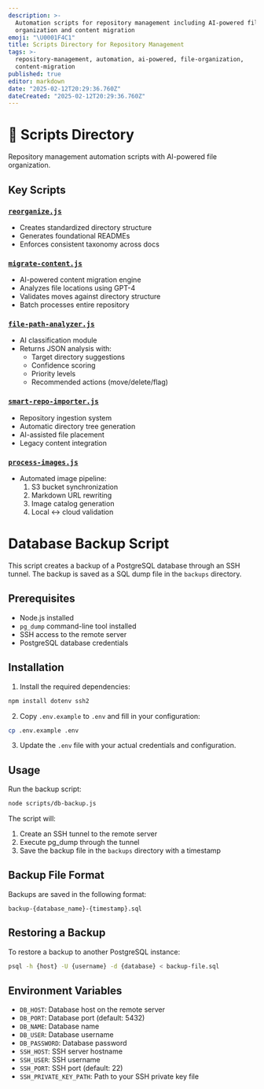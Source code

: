 ```yaml
---
description: >-
  Automation scripts for repository management including AI-powered file
  organization and content migration
emoji: "\U0001F4C1"
title: Scripts Directory for Repository Management
tags: >-
  repository-management, automation, ai-powered, file-organization,
  content-migration
published: true
editor: markdown
date: "2025-02-12T20:29:36.760Z"
dateCreated: "2025-02-12T20:29:36.760Z"
---
```


# 📁 Scripts Directory

Repository management automation scripts with AI-powered file organization.

## Key Scripts

### [`reorganize.js`](reorganize.js)

- Creates standardized directory structure
- Generates foundational READMEs
- Enforces consistent taxonomy across docs

### [`migrate-content.js`](migrate-content.js)

- AI-powered content migration engine
- Analyzes file locations using GPT-4
- Validates moves against directory structure
- Batch processes entire repository

### [`file-path-analyzer.js`](file-path-analyzer.js)

- AI classification module
- Returns JSON analysis with:
  - Target directory suggestions
  - Confidence scoring
  - Priority levels
  - Recommended actions (move/delete/flag)

### [`smart-repo-importer.js`](smart-repo-importer.js)

- Repository ingestion system
- Automatic directory tree generation
- AI-assisted file placement
- Legacy content integration

### [`process-images.js`](process-images.js)

- Automated image pipeline:
  1. S3 bucket synchronization
  2. Markdown URL rewriting
  3. Image catalog generation
  4. Local ↔ cloud validation

# Database Backup Script

This script creates a backup of a PostgreSQL database through an SSH tunnel. The backup is saved as a SQL dump file in the `backups` directory.

## Prerequisites

- Node.js installed
- `pg_dump` command-line tool installed
- SSH access to the remote server
- PostgreSQL database credentials

## Installation

1. Install the required dependencies:

```bash
npm install dotenv ssh2
```

2. Copy `.env.example` to `.env` and fill in your configuration:

```bash
cp .env.example .env
```

3. Update the `.env` file with your actual credentials and configuration.

## Usage

Run the backup script:

```bash
node scripts/db-backup.js
```

The script will:

1. Create an SSH tunnel to the remote server
2. Execute pg_dump through the tunnel
3. Save the backup file in the `backups` directory with a timestamp

## Backup File Format

Backups are saved in the following format:

```
backup-{database_name}-{timestamp}.sql
```

## Restoring a Backup

To restore a backup to another PostgreSQL instance:

```bash
psql -h {host} -U {username} -d {database} < backup-file.sql
```

## Environment Variables

- `DB_HOST`: Database host on the remote server
- `DB_PORT`: Database port (default: 5432)
- `DB_NAME`: Database name
- `DB_USER`: Database username
- `DB_PASSWORD`: Database password
- `SSH_HOST`: SSH server hostname
- `SSH_USER`: SSH username
- `SSH_PORT`: SSH port (default: 22)
- `SSH_PRIVATE_KEY_PATH`: Path to your SSH private key file
